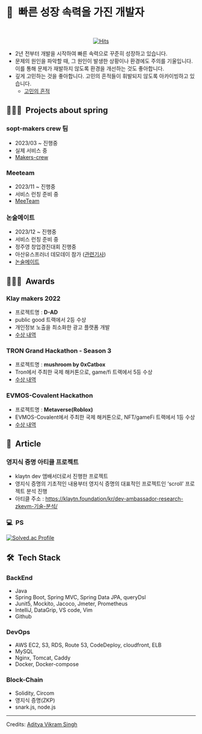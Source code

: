 <h1>🚀&nbsp; 빠른 성장 속력을 가진 개발자</h1>

<div align="center">
    <br>
  
[![Hits](https://hits.seeyoufarm.com/api/count/incr/badge.svg?url=https%3A%2F%2Fgithub.com%2Fmikekks&count_bg=%236F8AE3&title_bg=%23E98A8A&icon=&icon_color=%23E7E7E7&title=hits&edge_flat=false)](https://hits.seeyoufarm.com)
 
</div>

* 2년 전부터 개발을 시작하여 빠른 속력으로 꾸준히 성장하고 있습니다.
* 문제의 원인을 파악할 때, 그 원인이 발생한 상황이나 환경에도 주의를 기울입니다. 이를 통해 문제가 재발하지 않도록 환경을 개선하는 것도 좋아합니다.
* 깊게 고민하는 것을 좋아합니다. 고민의 흔적들이 휘발되지 않도록 아카이빙하고 있습니다.
    * [고민의 흔적](https://github.com/mikekks/traces-of-thought)

## 👨🏻‍💻 &nbsp;Projects about spring
### sopt-makers crew 팀
* 2023/03 ~ 진행중
* 실제 서비스 중
* [Makers-crew](https://github.com/sopt-makers/sopt-crew-backend)

### Meeteam
* 2023/11 ~ 진행중
* 서비스 런칭 준비 중
* [MeeTeam](https://github.com/MeeTeamNumdle/MeeTeam_BackEnd)

### 논술메이트
* 2023/12 ~ 진행중
* 서비스 런칭 준비 중
* 정주영 창업경진대회 진행중
* 아산유스프러너 데모데이 참가 ([관련기사](https://asan-nanum.org/press/2024-ayp-demoday/))
* [논술메이트](https://github.com/nonsoolmate-official/nonsoolmate-server)

## 👨🏻‍💻 &nbsp;Awards

### Klay makers 2022
* 프로젝트명 : **D-AD**
* public good 트랙에서 2등 수상
* 개인정보 노출을 최소화한 광고 플랫폼 개발
* [수상 내역](https://medium.com/klaytn-kr/글로벌-해커톤-klaymakers22-수상자-공개-83a709903d68)

### TRON Grand Hackathon - Season 3
* 프로젝트명 : **mushroom by 0xCatbox**
* Tron에서 주최한 국제 해커톤으로, game/fi 트랙에서 5등 수상
* [수상 내역](https://cointelegraph.com/press-releases/tron-grand-hackathon-2022-season-3-winners-announced)

### EVMOS-Covalent Hackathon 
* 프로젝트명 : **Metaverse(Roblox)**
* EVMOS-Covalent에서 주최한 국제 해커톤으로, NFT/gameFi 트랙에서 1등 수상
* [수상 내역](https://medium.com/encode-club/evmos-covalent-onemillionwallets-hackathon-prizewinners-and-summary-22fca2302c37)

## 📝 &nbsp;Article

### 영지식 증명 아티클 프로젝트
* klaytn dev 앰배서더로서 진행한 프로젝트
* 영지식 증명의 기초적인 내용부터 영지식 증명의 대표적인 프로젝트인 ‘scroll’ 프로젝트 분석 진행
* 아티클 주소 : https://klaytn.foundation/kr/dev-ambassador-research-zkevm-기술-분석/

### 💻 &nbsp;PS
[![Solved.ac Profile](http://mazassumnida.wtf/api/v2/generate_badge?boj=mikekks)](https://solved.ac/mikekks/)

## 🛠 &nbsp;Tech Stack
### BackEnd
* Java
* Spring Boot, Spring MVC, Spring Data JPA, queryDsl
* Junit5, Mockito, Jacoco, Jmeter, Prometheus
* IntelliJ, DataGrip, VS code, Vim
* Github

### DevOps
* AWS EC2, S3, RDS, Route 53, CodeDeploy, cloudfront, ELB
* MySQL
* Nginx, Tomcat, Caddy
* Docker, Docker-compose

### Block-Chain
* Solidity, Circom
* 영지식 증명(ZKP)
* snark.js, node.js





-----
Credits: [Aditya Vikram Singh](https://github.com/AVS1508)


